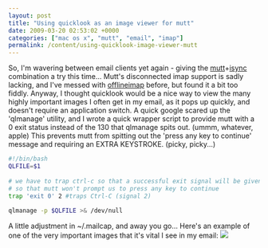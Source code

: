 ```yaml
---
layout: post
title: "Using quicklook as an image viewer for mutt"
date: 2009-03-20 02:53:02 +0000
categories: ["mac os x", "mutt", "email", "imap"]
permalink: /content/using-quicklook-image-viewer-mutt
---
```


So, I\'m wavering between email clients yet again - giving the
[mutt](http://www.mutt.org/)+[isync](http://isync.sourceforge.net/)
combination a try this time\... Mutt\'s disconnected imap support is
sadly lacking, and I\'ve messed with
[offlineimap](http://software.complete.org/software/projects/show/offlineimap)
before, but found it a bit too fiddly. Anyway, I thought quicklook would
be a nice way to view the many highly important images I often get in my
email, as it pops up quickly, and doesn\'t require an application
switch. A quick google scared up the \'qlmanage\' utility, and I wrote a
quick wrapper script to provide mutt with a 0 exit status instead of the
130 that qlmanage spits out. (ummm, whatever, apple) This prevents mutt
from spitting out the \'press any key to continue\' message and
requiring an EXTRA KEYSTROKE. (picky, picky\...)

``` bash
#!/bin/bash
QLFILE=$1
 
# we have to trap ctrl-c so that a successful exit signal will be given,
# so that mutt won't prompt us to press any key to continue
trap 'exit 0' 2 #traps Ctrl-C (signal 2)
 
qlmanage -p $QLFILE >& /dev/null
```


A little adjustment in \~/.mailcap, and away you go\... Here\'s an
example of one of the very important images that it\'s vital I see in my
email:
![](http://reluctanthacker.rollett.org/sites/default/files/Picture35.png)

